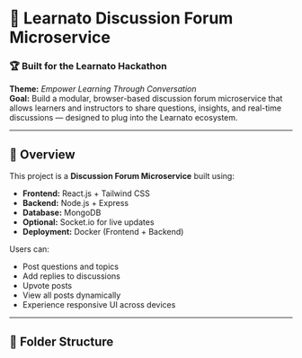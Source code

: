 # 💬 Learnato Discussion Forum Microservice

### 🏆 Built for the **Learnato Hackathon**
**Theme:** *Empower Learning Through Conversation*  
**Goal:** Build a modular, browser-based discussion forum microservice that allows learners and instructors to share questions, insights, and real-time discussions — designed to plug into the Learnato ecosystem.

---

## 🚀 Overview

This project is a **Discussion Forum Microservice** built using:
- **Frontend:** React.js + Tailwind CSS  
- **Backend:** Node.js + Express  
- **Database:** MongoDB  
- **Optional:** Socket.io for live updates  
- **Deployment:** Docker (Frontend + Backend)

Users can:
- Post questions and topics  
- Add replies to discussions  
- Upvote posts  
- View all posts dynamically  
- Experience responsive UI across devices  

---

## 🧩 Folder Structure

